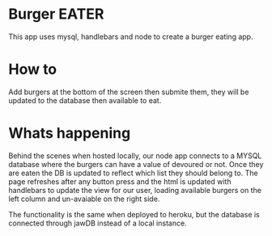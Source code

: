 # Burger EATER

This app uses mysql, handlebars and node to create a burger eating app.

# How to
Add burgers at the bottom of the screen then submite them, they will be updated to the database then available to eat.

# Whats happening
Behind the scenes when hosted locally, our node app connects to a MYSQL database where the burgers can have a value of devoured or not. Once they are eaten the DB is updated to reflect which list they should belong to. The page refreshes after any button press and the html is updated with handlebars to update the view for our user, loading available burgers on the left column and un-avaiable on the right side.

The functionality is the same when deployed to heroku, but the database is connected through jawDB instead of a local instance.
